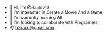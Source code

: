 - 👋 Hi, I’m @Raidov13
- 👀 I’m interested in Create a Movie And a Game
- 🌱 I’m currently learning All
- 💞️ I’m looking to collaborate with Programers 
- 📫 b3radu@gmail.com

<!---
Raidov13/Raidov13 is a ✨ special ✨ repository because its `README.md` (this file) appears on your GitHub profile.
You can click the Preview link to take a look at your changes.
--->
